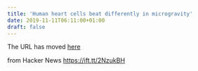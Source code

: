 ```yaml
---
title: 'Human heart cells beat differently in microgravity'
date: 2019-11-11T06:11:00+01:00
draft: false
---
```


The URL has moved [here](https://secure.jbs.elsevierhealth.com/action/getSharedSiteSession?rc=9&redirect=https%3A%2F%2Fwww.cell.com%2Fstem-cell-reports%2Ffulltext%2FS2213-6711%2819%2930367-4)

  
  
from Hacker News https://ift.tt/2NzukBH